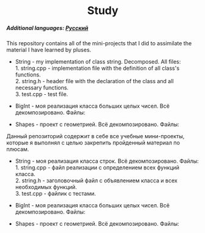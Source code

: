 <h1 align="center">Study</h1>
<h5>Additional languages: <a href="https://github.com/AlferovKirill/Study/blob/main/README.RU.md">Русский</a></h5>

<p><a name="#en">This repository contains all of the mini-projects that I did to assimilate the material I have learned by pluses.</a></p>
<ul>
  <li><p>String - my implementation of class string. Decomposed. All files:<br>1. string.cpp - implementation file with the definition of all class's functions. <br>2. string.h - header file with the declaration of the class and all necessary functions.<br>3. test.cpp - test file.</p></li>
  
  <li><p>BigInt - моя реализация класса больших целых чисел. Всё декомпозировано. Файлы:</p></li>
  <li><p>Shapes - проект с геометрией. Всё декомпозировано. Файлы:</p></li>
</ul>

<p><a name="#ru">Данный репозиторий содержит в себе все учебные мини-проекты, которые я выполнял с целью закрепить пройденный материал по плюсам.</a></p>
<ul>
  <li><p>String - моя реализация класса строк. Всё декомпозировано. Файлы:<br>1. string.cpp - файл реализации с определением всех функций класса. <br>2. string.h - заголовочный файл с объявлением класса и всех необходимых функций.<br>3. test.cpp - файлик с тестами.</p></li>
  
  <li><p>BigInt - моя реализация класса больших целых чисел. Всё декомпозировано. Файлы:</p></li>
  <li><p>Shapes - проект с геометрией. Всё декомпозировано. Файлы:</p></li>
</ul>
